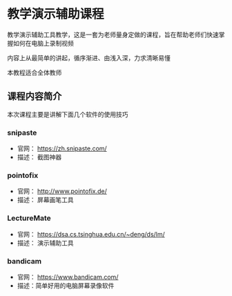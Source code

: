 # 教学演示辅助课程

教学演示辅助工具教学，这是一套为老师量身定做的课程，旨在帮助老师们快速掌握如何在电脑上录制视频

内容上从最简单的讲起，循序渐进、由浅入深，力求清晰易懂

本教程适合全体教师

## 课程内容简介

本次课程主要是讲解下面几个软件的使用技巧

### snipaste

-   官网： https://zh.snipaste.com/
-   描述： 截图神器

### pointofix

-   官网： http://www.pointofix.de/
-   描述： 屏幕画笔工具

### LectureMate

-   官网： https://dsa.cs.tsinghua.edu.cn/~deng/ds/lm/
-   描述： 演示辅助工具

### bandicam

-   官网： https://www.bandicam.com/
-   描述：简单好用的电脑屏幕录像软件
